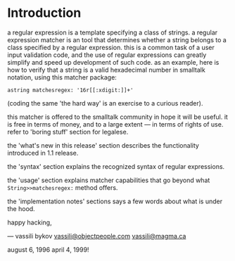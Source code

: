 # Introduction
a regular expression is a template specifying a class of strings. a
regular expression matcher is an tool that determines whether a string
belongs to a class specified by a regular expression.  this is a
common task of a user input validation code, and the use of regular
expressions can greatly simplify and speed up development of such
code.  as an example, here is how to verify that a string is a valid
hexadecimal number in smalltalk notation, using this matcher package:

	astring matchesregex: '16r[[:xdigit:]]+'

(coding the same 'the hard way' is an exercise to a curious reader).

this matcher is offered to the smalltalk community in hope it will be
useful. it is free in terms of money, and to a large extent — in terms
of rights of use. refer to 'boring stuff' section for legalese.

the 'what's new in this release' section describes the functionality
introduced in 1.1 release.

the 'syntax' section explains the recognized syntax of regular
expressions.

the 'usage' section explains matcher capabilities that go beyond what
`String>>matchesregex:` method offers.

the 'implementation notes' sections says a few words about what is
under the hood.

happy hacking,

— vassili bykov
<vassili@objectpeople.com> <vassili@magma.ca>

august 6, 1996
april 4, 1999!

